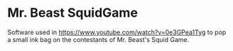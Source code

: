 # Mr. Beast SquidGame

Software used in https://www.youtube.com/watch?v=0e3GPea1Tyg to pop a small ink bag on the contestants of Mr. Beast's Squid Game.
